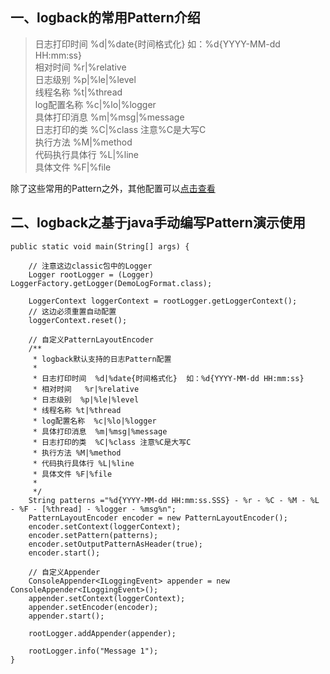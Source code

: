 
## 一、logback的常用Pattern介绍

>日志打印时间  %d|%date{时间格式化}  如：%d{YYYY-MM-dd HH:mm:ss}  
 相对时间   %r|%relative  
 日志级别  %p|%le|%level  
 线程名称 %t|%thread  
 log配置名称  %c|%lo|%logger  
 具体打印消息  %m|%msg|%message  
 日志打印的类  %C|%class 注意%C是大写C  
 执行方法 %M|%method  
 代码执行具体行 %L|%line  
 具体文件 %F|%file  

除了这些常用的Pattern之外，其他配置可以[点击查看](https://github.com/qos-ch/logback/blob/master/logback-classic/src/main/java/ch/qos/logback/classic/PatternLayout.java)

## 二、logback之基于java手动编写Pattern演示使用

```
public static void main(String[] args) {
		
	// 注意这边classic包中的Logger
	Logger rootLogger = (Logger) LoggerFactory.getLogger(DemoLogFormat.class);

	LoggerContext loggerContext = rootLogger.getLoggerContext();
	// 这边必须重置自动配置
	loggerContext.reset();
	
	// 自定义PatternLayoutEncoder
	/**
	 * logback默认支持的日志Pattern配置
	 * 
	 * 日志打印时间  %d|%date{时间格式化}  如：%d{YYYY-MM-dd HH:mm:ss}
	 * 相对时间   %r|%relative 
	 * 日志级别  %p|%le|%level
	 * 线程名称 %t|%thread
	 * log配置名称  %c|%lo|%logger
	 * 具体打印消息  %m|%msg|%message
	 * 日志打印的类  %C|%class 注意%C是大写C
	 * 执行方法 %M|%method
	 * 代码执行具体行 %L|%line
	 * 具体文件 %F|%file
	 * 
	 */
	String patterns ="%d{YYYY-MM-dd HH:mm:ss.SSS} - %r - %C - %M - %L - %F - [%thread] - %logger - %msg%n";
	PatternLayoutEncoder encoder = new PatternLayoutEncoder();
	encoder.setContext(loggerContext);
	encoder.setPattern(patterns);
	encoder.setOutputPatternAsHeader(true);
	encoder.start();
	
	// 自定义Appender
	ConsoleAppender<ILoggingEvent> appender = new ConsoleAppender<ILoggingEvent>();
	appender.setContext(loggerContext);
	appender.setEncoder(encoder);
	appender.start();

	rootLogger.addAppender(appender);

	rootLogger.info("Message 1");
}

```


